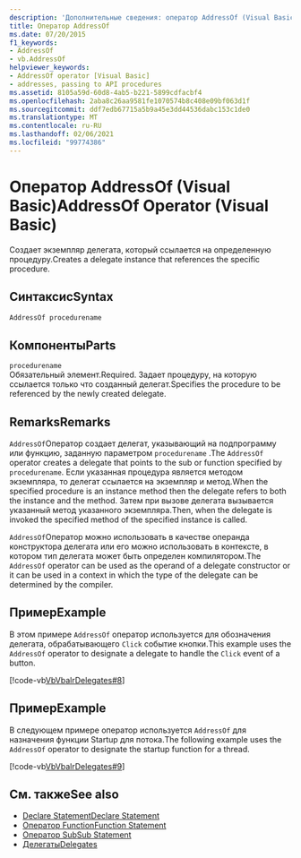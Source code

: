 ```yaml
---
description: 'Дополнительные сведения: оператор AddressOf (Visual Basic)'
title: Оператор AddressOf
ms.date: 07/20/2015
f1_keywords:
- AddressOf
- vb.AddressOf
helpviewer_keywords:
- AddressOf operator [Visual Basic]
- addresses, passing to API procedures
ms.assetid: 8105a59d-60d8-4ab5-b221-5899cdfacbf4
ms.openlocfilehash: 2aba8c26aa9581fe1070574b8c408e09bf063d1f
ms.sourcegitcommit: ddf7edb67715a5b9a45e3dd44536dabc153c1de0
ms.translationtype: MT
ms.contentlocale: ru-RU
ms.lasthandoff: 02/06/2021
ms.locfileid: "99774386"
---
```

# <a name="addressof-operator-visual-basic"></a><span data-ttu-id="b9239-103">Оператор AddressOf (Visual Basic)</span><span class="sxs-lookup"><span data-stu-id="b9239-103">AddressOf Operator (Visual Basic)</span></span>

<span data-ttu-id="b9239-104">Создает экземпляр делегата, который ссылается на определенную процедуру.</span><span class="sxs-lookup"><span data-stu-id="b9239-104">Creates a delegate instance that references the specific procedure.</span></span>  
  
## <a name="syntax"></a><span data-ttu-id="b9239-105">Синтаксис</span><span class="sxs-lookup"><span data-stu-id="b9239-105">Syntax</span></span>  
  
```vb  
AddressOf procedurename  
```  
  
## <a name="parts"></a><span data-ttu-id="b9239-106">Компоненты</span><span class="sxs-lookup"><span data-stu-id="b9239-106">Parts</span></span>  

 `procedurename`  
 <span data-ttu-id="b9239-107">Обязательный элемент.</span><span class="sxs-lookup"><span data-stu-id="b9239-107">Required.</span></span> <span data-ttu-id="b9239-108">Задает процедуру, на которую ссылается только что созданный делегат.</span><span class="sxs-lookup"><span data-stu-id="b9239-108">Specifies the procedure to be referenced by the newly created delegate.</span></span>  
  
## <a name="remarks"></a><span data-ttu-id="b9239-109">Remarks</span><span class="sxs-lookup"><span data-stu-id="b9239-109">Remarks</span></span>  

 <span data-ttu-id="b9239-110">`AddressOf`Оператор создает делегат, указывающий на подпрограмму или функцию, заданную параметром `procedurename` .</span><span class="sxs-lookup"><span data-stu-id="b9239-110">The `AddressOf` operator creates a delegate that points to the sub or function specified by `procedurename`.</span></span> <span data-ttu-id="b9239-111">Если указанная процедура является методом экземпляра, то делегат ссылается на экземпляр и метод.</span><span class="sxs-lookup"><span data-stu-id="b9239-111">When the specified procedure is an instance method then the delegate refers to both the instance and the method.</span></span> <span data-ttu-id="b9239-112">Затем при вызове делегата вызывается указанный метод указанного экземпляра.</span><span class="sxs-lookup"><span data-stu-id="b9239-112">Then, when the  delegate is invoked the specified method of the specified instance is called.</span></span>  
  
 <span data-ttu-id="b9239-113">`AddressOf`Оператор можно использовать в качестве операнда конструктора делегата или его можно использовать в контексте, в котором тип делегата может быть определен компилятором.</span><span class="sxs-lookup"><span data-stu-id="b9239-113">The `AddressOf` operator can be used as the operand of a delegate constructor or it can be used in a context in which the type of the delegate can be determined by the compiler.</span></span>  
  
## <a name="example"></a><span data-ttu-id="b9239-114">Пример</span><span class="sxs-lookup"><span data-stu-id="b9239-114">Example</span></span>  

 <span data-ttu-id="b9239-115">В этом примере `AddressOf` оператор используется для обозначения делегата, обрабатывающего `Click` событие кнопки.</span><span class="sxs-lookup"><span data-stu-id="b9239-115">This example uses the `AddressOf` operator to designate a delegate to handle the `Click` event of a button.</span></span>  
  
 [!code-vb[VbVbalrDelegates#8](~/samples/snippets/visualbasic/VS_Snippets_VBCSharp/VbVbalrDelegates/VB/Class1.vb#8)]  
  
## <a name="example"></a><span data-ttu-id="b9239-116">Пример</span><span class="sxs-lookup"><span data-stu-id="b9239-116">Example</span></span>  

 <span data-ttu-id="b9239-117">В следующем примере оператор используется `AddressOf` для назначения функции Startup для потока.</span><span class="sxs-lookup"><span data-stu-id="b9239-117">The following example uses the `AddressOf` operator to designate the startup function for a thread.</span></span>  
  
 [!code-vb[VbVbalrDelegates#9](~/samples/snippets/visualbasic/VS_Snippets_VBCSharp/VbVbalrDelegates/VB/Class1.vb#9)]  
  
## <a name="see-also"></a><span data-ttu-id="b9239-118">См. также</span><span class="sxs-lookup"><span data-stu-id="b9239-118">See also</span></span>

- [<span data-ttu-id="b9239-119">Declare Statement</span><span class="sxs-lookup"><span data-stu-id="b9239-119">Declare Statement</span></span>](../statements/declare-statement.md)
- [<span data-ttu-id="b9239-120">Оператор Function</span><span class="sxs-lookup"><span data-stu-id="b9239-120">Function Statement</span></span>](../statements/function-statement.md)
- [<span data-ttu-id="b9239-121">Оператор Sub</span><span class="sxs-lookup"><span data-stu-id="b9239-121">Sub Statement</span></span>](../statements/sub-statement.md)
- [<span data-ttu-id="b9239-122">Делегаты</span><span class="sxs-lookup"><span data-stu-id="b9239-122">Delegates</span></span>](../../programming-guide/language-features/delegates/index.md)
